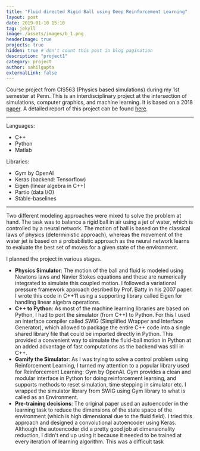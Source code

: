 ```yaml
---
title: "Fluid directed Rigid Ball using Deep Reinforcement Learning"
layout: post
date: 2019-01-10 15:10
tag: jekyll
image: /assets/images/b_1.png
headerImage: true
projects: true
hidden: true # don't count this post in blog pagination
description: "project1"
category: project
author: sahilgupta
externalLink: false
---
```


Course project from CIS563 (Physics based simulations) during my 1st semester at Penn. This is an interdisciplinary project at the intersection of simulations, computer graphics, and machine learning. It is based on a 2018 [paper](http://gamma.cs.unc.edu/DRL_FluidRigid/). A detailed report of this project can be found [here]().

---

Languages: 
- C++
- Python
- Matlab

Libraries: 
- Gym by OpenAI
- Keras (backend: Tensorflow)
- Eigen (linear algebra in C++)
- Partio (data I/O)
- Stable-baselines

---

Two different modeling approaches were mixed to solve the problem at hand. The task was to balance a rigid ball in air using a jet of water, which is controlled by a neural network. The motion of ball is based on the classical laws of physics (deterministic approach), whereas the movement of the water jet is based on a probabilistic approach as the neural network learns to evaluate the best set of moves for a given state of the environment. 

I planned the project in various stages. 
- **Physics Simulator**: The motion of the ball and fluid is modeled using Newtons laws and Navier Stokes equations and these are numerically integrated to simulate this coupled motion. I followed a variational pressure framework approach desribed by Prof. Batty in his 2007 paper. I wrote this code in C++11 using a supporting library called Eigen for handling linear algebra operations. 
- **C++ to Python**: As most of the machine learning libraries are based on Python, I had to port the simulator (from C++) to Python. For this I used an interface compiler called SWIG (Simplified Wrapper and Interface Generator), which allowed to package the entire C++ code into a single shared library file that could be imported directly in Python. This provided a convenient way to simulate the fluid-ball motion in Python at an added advantage of fast computations as the backend was still in C++. 
- **Gamify the Simulator**: As I was trying to solve a control problem using Reinforcement Learning, I turned my attention to a popular library used for Reinforcement Learning: Gym by OpenAI. Gym provides a clean and modular interface in Python for doing reinforcement learning, and supports methods to reset simulation, time stepping in simulator etc. I wrapped the simulator library from SWIG using Gym library to what is called as an Environment. 
- **Pre-training decisions**: The original paper used an autoencoder in the learning task to reduce the dimensions of the state space of the environment (which is high dimensional due to the fluid field). I tried this approach and designed a convolutional autoencoder using Keras. Although the autoencoder did a pretty good job at dimensionality reduction, I didn't end up using it because it needed to be trained at every iteration of learning algorithm. This was a difficult task 


